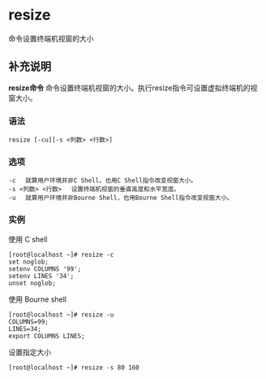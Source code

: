 #  resize

命令设置终端机视窗的大小

##  补充说明

**resize命令** 命令设置终端机视窗的大小。执行resize指令可设置虚拟终端机的视窗大小。

###  语法

    
    
    resize [-cu][-s <列数> <行数>]
    

###  选项

    
    
    -c 　就算用户环境并非C Shell，也用C Shell指令改变视窗大小。
    -s <列数> <行数> 　设置终端机视窗的垂直高度和水平宽度。
    -u 　就算用户环境并非Bourne Shell，也用Bourne Shell指令改变视窗大小。
    

###  实例

使用 C shell

    
    
    [root@localhost ~]# resize -c
    set noglob;
    setenv COLUMNS '99';
    setenv LINES '34';
    unset noglob;
    

使用 Bourne shell

    
    
    [root@localhost ~]# resize -u
    COLUMNS=99;
    LINES=34;
    export COLUMNS LINES;
    

设置指定大小

    
    
    [root@localhost ~]# resize -s 80 160
    

